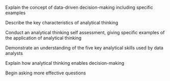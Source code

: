 Explain the concept of data-driven decision-making including specific examples

Describe the key characteristics of analytical thinking

Conduct an analytical thinking self assessment, giving specific examples of the application of analytical thinking

Demonstrate an understanding of the five key analytical skills used by data analysts

Explain how analytical thinking enables decision-making

Begin asking more effective questions
